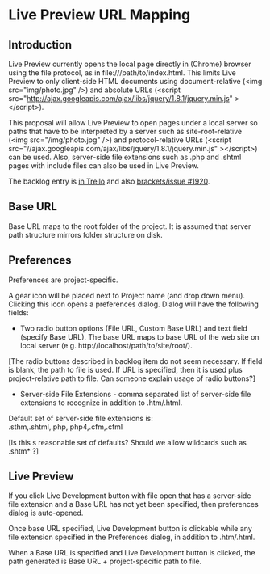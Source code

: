# Live Preview URL Mapping

## Introduction

Live Preview currently opens the local page directly in (Chrome) browser using the file protocol, as in file:///path/to/index.html. This limits Live Preview to only client-side HTML documents using document-relative (&lt;img src="img/photo.jpg" /&gt;) and absolute URLs (&lt;script src="http://ajax.googleapis.com/ajax/libs/jquery/1.8.1/jquery.min.js" &gt;&lt;/script&gt;).

This proposal will allow Live Preview to open pages under a local server so paths that have to be interpreted by a server such as site-root-relative (&lt;img src="/img/photo.jpg" /&gt;) and protocol-relative URLs (&lt;script src="//ajax.googleapis.com/ajax/libs/jquery/1.8.1/jquery.min.js" &gt;&lt;/script&gt;) can be used. Also, server-side file extensions such as .php and .shtml pages with include files can also be used in Live Preview.

The backlog entry is [in Trello](https://trello.com/card/3-url-mapping-for-live-development/4f90a6d98f77505d7940ce88/664) and also [brackets/issue #1920](https://github.com/adobe/brackets/issues/1920).

## Base URL

Base URL maps to the root folder of the project. It is assumed that server path structure mirrors folder structure on disk.

## Preferences

Preferences are project-specific.

A gear icon will be placed next to Project name (and drop down menu). Clicking this icon opens a preferences dialog. Dialog will have the following fields:

* Two radio button options (File URL, Custom Base URL) and text field (specify Base URL). The base URL maps to base URL of the web site on local server (e.g. http://localhost/path/to/site/root/).

[The radio buttons described in backlog item do not seem necessary. If field is blank, the path to file is used. If URL is specified, then it is used plus project-relative path to file. Can someone explain usage of radio buttons?]

* Server-side File Extensions - comma separated list of server-side file extensions to recognize in addition to .htm/.html.

Default set of server-side file extensions is: .sthm,.shtml,.php,.php4,.cfm,.cfml

[Is this s reasonable set of defaults? Should we allow wildcards such as .shtm* ?]

## Live Preview

If you click Live Development button with file open that has a server-side file extension and a Base URL has not yet been specified, then preferences dialog is auto-opened.

Once base URL specified, Live Development button is clickable while any file extension specified in the Preferences dialog, in addition to .htm/.html.

When a Base URL is specified and Live Development button is clicked, the path generated is Base URL + project-specific path to file.
